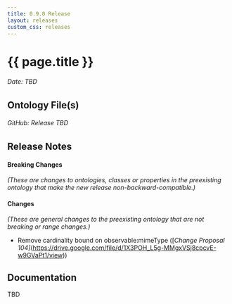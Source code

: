 ```yaml
---
title: 0.9.0 Release
layout: releases
custom_css: releases
---
```


# {{ page.title }}

###### Date: TBD

## Ontology File(s)

###### GitHub: Release TBD

## Release Notes


#### Breaking Changes
*(These are changes to ontologies, classes or properties in the preexisting ontology that make the new release non-backward-compatible.)*

#### Changes
*(These are general changes to the preexisting ontology that are not breaking or range changes.)*

* Remove cardinality bound on observable:mimeType ([*Change Proposal 104]*(https://drive.google.com/file/d/1X3POH_L5g-MMgxVSj8cpcvE-w9GVaPt1/view))

## Documentation
TBD
